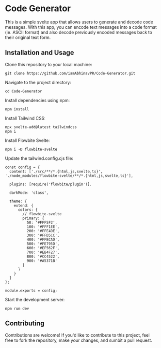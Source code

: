 # Code Generator

This is a simple svelte app that allows users to generate and decode code messages. With this app, you can encode text messages into a code format (ie. ASCII format) and also decode previously encoded messages back to their original text form.

## Installation and Usage

Clone this repository to your local machine:
```
git clone https://github.com/iamAbhinavPR/Code-Generator.git
```
Navigate to the project directory:
```
cd Code-Generator
```
Install dependencies using npm:
```
npm install
```
Install Tailwind CSS:
```
npx svelte-add@latest tailwindcss
npm i
```
Install Flowbite Svelte:
```
npm i -D flowbite-svelte
```
Update the tailwind.config.cjs file: 
```
const config = {
  content: ['./src/**/*.{html,js,svelte,ts}', './node_modules/flowbite-svelte/**/*.{html,js,svelte,ts}'],

  plugins: [require('flowbite/plugin')],

  darkMode: 'class',

  theme: {
    extend: {
      colors: {
        // flowbite-svelte
        primary: {
          50: '#FFF5F2',
          100: '#FFF1EE',
          200: '#FFE4DE',
          300: '#FFD5CC',
          400: '#FFBCAD',
          500: '#FE795D',
          600: '#EF562F',
          700: '#EB4F27',
          800: '#CC4522',
          900: '#A5371B'
        }
      }
    }
  }
};

module.exports = config;
```
Start the development server:
```
npm run dev
```
## Contributing
Contributions are welcome! If you'd like to contribute to this project, feel free to fork the repository, make your changes, and sumbit a pull request.
